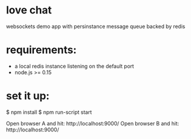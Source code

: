 love chat
=========
websockets demo app with persinstance message queue backed by redis

requirements: 
=============
- a local redis instance listening on the default port
- node.js >= 0.15

set it up:
==========
$ npm install
$ npm run-script start

Open browser A and hit: http://localhost:9000/
Open browser B and hit: http://localhost:9000/
